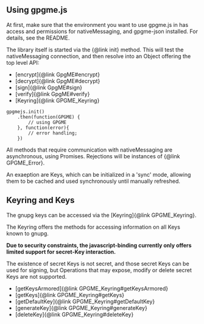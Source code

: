 Using gpgme.js
---------------
At first, make sure that the environment you want to use gpgme.js in has access
and permissions for nativeMessaging, and gpgme-json installed. For details,
see the README.

The library itself is started via the {@link init} method. This will test the
nativeMessaging connection, and then resolve into an Object offering
the top level API:

* [encrypt]{@link GpgME#encrypt}
* [decrypt]{@link GpgME#decrypt}
* [sign]{@link GpgME#sign}
* [verify]{@link GpgME#verify}
* [Keyring]{@link GPGME_Keyring}

```
gpgmejs.init()
    .then(function(GPGME) {
        // using GPGME
    }, function(error){
        // error handling;
    })
```

All methods that require communication with nativeMessaging are asynchronous,
using Promises. Rejections will be instances of {@link GPGME_Error}.

An exaeption are Keys, which can be initialized in a 'sync' mode, allowing them
to be cached and used synchronously until manually refreshed.

Keyring and Keys
----------------
The gnupg keys can be accessed via the [Keyring]{@link GPGME_Keyring}.

The Keyring offers the methods for accessing information on all Keys known to
gnupg.

**Due to security constraints, the javascript-binding currently only offers
limited support for secret-Key interaction.**

The existence of secret Keys is not secret, and those secret Keys can be used
for signing, but Operations that may expose, modify or delete secret Keys are
not supported.

* [getKeysArmored]{@link GPGME_Keyring#getKeysArmored}
* [getKeys]{@link GPGME_Keyring#getKeys}
* [getDefaultKey]{@link GPGME_Keyring#getDefaultKey}
* [generateKey]{@link GPGME_Keyring#generateKey}
* [deleteKey]{@link GPGME_Keyring#deleteKey}
